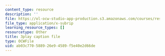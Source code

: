 ```yaml
---
content_type: resource
description: ''
file: https://ol-ocw-studio-app-production.s3.amazonaws.com/courses/res-9-003-brains-minds-and-machines-summer-course-summer-2015/ab03c770588926e94589f5e40e2d66de_pCyWp8R4zsA.srt
file_type: application/x-subrip
learning_resource_types: []
resourcetype: Other
title: 3play caption file
type: OCWFile
uid: ab03c770-5889-26e9-4589-f5e40e2d66de
---
```

